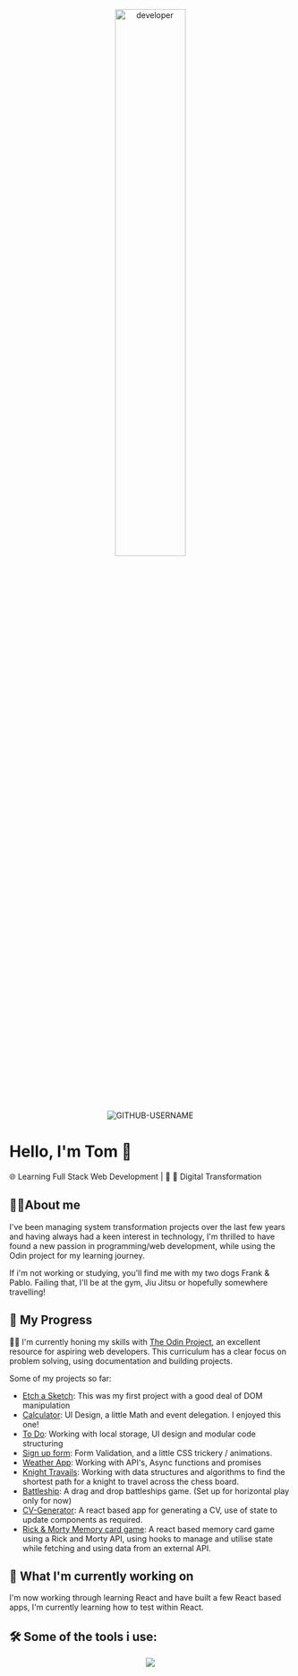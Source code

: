 <div align="center">
  
<img src="https://github.com/TomJS14/TomJS14/assets/133436558/0d9e2351-3041-4485-aa9c-19b888a1bf32" alt="developer" width="50%" style="border-radius: 10px" />
  
</div>

<p align="center"> <img src="https://komarev.com/ghpvc/?username=TomJS14&label=Profile%20views&color=24ab77&style=flat" alt="GITHUB-USERNAME" /> </p>

#  Hello, I'm Tom 👋

🌐 Learning Full Stack Web Development | 🚀  🌟 Digital Transformation



## 👨‍💻About me

I've been managing system transformation projects over the last few years and having always had a keen interest in technology, I'm thrilled to have found a new passion in programming/web development, while using the Odin project for my learning journey.

If i'm not working or studying, you'll find me with my two dogs Frank & Pablo. Failing that, I'll be at the gym, Jiu Jitsu or hopefully somewhere travelling!



## 🚀 My Progress

👨‍💻 I'm currently honing my skills with [The Odin Project](https://www.theodinproject.com/), an excellent resource for aspiring web developers. This curriculum has a clear focus on problem solving, using documentation and building projects.

Some of my projects so far: 

- [Etch a Sketch](https://tomjs14.github.io/etch-a-sketch):  This was my first project with a good deal of DOM manipulation
- [Calculator](https://tomjs14.github.io/calculator): UI Design, a little Math and event delegation. I enjoyed this one!
- [To Do](https://tomjs14.github.io/to-do/): Working with local storage, UI design and modular code structuring
- [Sign up form](https://tomjs14.github.io/sign-up-form/): Form Validation, and a little CSS trickery / animations.
- [Weather App](https://tomjs14.github.io/weather-app/): Working with API's, Async functions and promises
- [Knight Travails](https://github.com/TomJS14/knight-travails): Working with data structures and algorithms to find the shortest path for a knight to travel across the chess board.
- [Battleship](https://tomjs14.github.io/battleships/): A drag and drop battleships game. (Set up for horizontal play only for now)
- [CV-Generator](https://toms-cv-generator.netlify.app/): A react based app for generating a CV, use of state to update components as required.
- [Rick & Morty Memory card game](https://memorycard-rick.netlify.app/): A react based memory card game using a Rick and Morty API, using hooks to manage and utilise state while fetching and using data from an external API.

  

## 🌱 What I'm currently working on

I'm now working through learning React and have built a few React based apps, I'm currently learning how to test within React.



## 🛠️ Some of the tools i use: 

<p align="center">
  <a href="https://skillicons.dev">
    <img src="https://skillicons.dev/icons?i=js,html,css,webpack,jest,vscode,github" />
  </a>
</p>




<!---
TomJS14/TomJS14 is a ✨ special ✨ repository because its `README.md` (this file) appears on your GitHub profile.
You can click the Preview link to take a look at your changes.
--->

